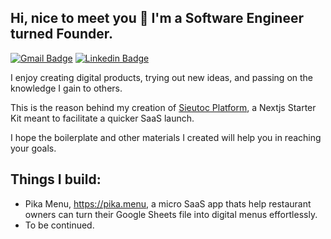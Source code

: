 ## Hi, nice to meet you 👋 I'm a Software Engineer turned Founder.
  
[![Gmail Badge](https://img.shields.io/badge/-sang@dang.to-c14438?style=flat&logo=Gmail&logoColor=white&link=mailto:sang@dang.to)](mailto:sang@dang.to) 
[![Linkedin Badge](https://img.shields.io/badge/-sangdth-0072b1?style=flat&logo=Linkedin&logoColor=white&link=https://www.linkedin.com/in/sangdth/)](https://www.linkedin.com/in/sangdth/)

I enjoy creating digital products, trying out new ideas, and passing on the knowledge I gain to others.

This is the reason behind my creation of [Sieutoc Platform](https://github.com/websitesieutoc/platform), a Nextjs Starter Kit meant to facilitate a quicker SaaS launch.

I hope the boilerplate and other materials I created will help you in reaching your goals.

## Things I build:

- Pika Menu, https://pika.menu, a micro SaaS app thats help restaurant owners can turn their Google Sheets file into digital menus effortlessly.
- To be continued.
